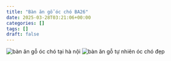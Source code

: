 ```yaml
---
title: "Bàn ăn gỗ óc chó BA26"
date: 2025-03-28T03:21:06+00:00
categories: []
tags: []
draft: false
---
```

![bàn ăn gỗ óc chó tại hà nội](/img/ban-an/ba26/ban-an-go-oc-cho-ba26-1.webp)
![bàn ăn gỗ tự nhiên óc chó đẹp](/img/ban-an/ba26/ban-an-go-oc-cho-ba26-2.webp)